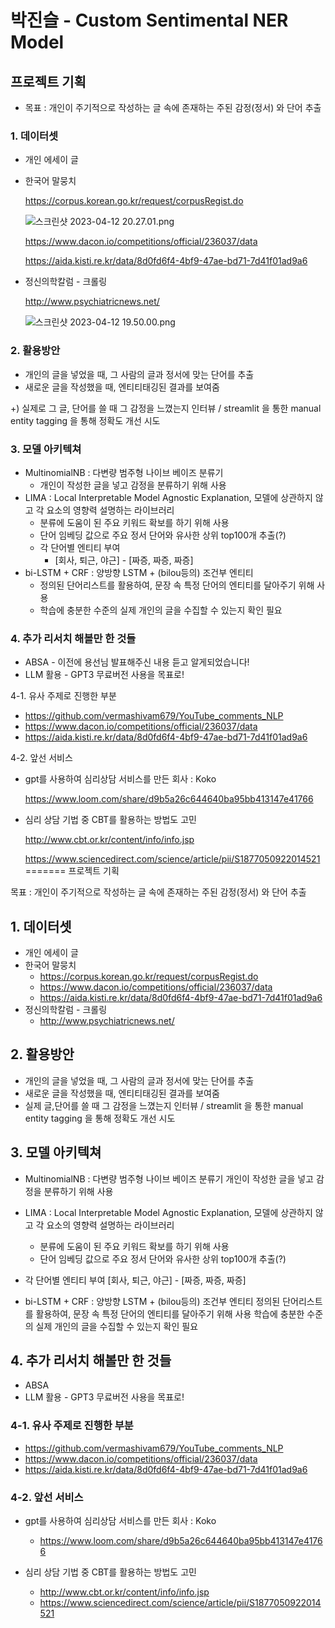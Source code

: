 # 박진슬 - Custom Sentimental NER Model


## 프로젝트 기획

- 목표 : 개인이 주기적으로 작성하는 글 속에 존재하는 주된 감정(정서) 와 단어 추출

### 1. 데이터셋

- 개인 에세이 글
- 한국어 말뭉치
    
    https://corpus.korean.go.kr/request/corpusRegist.do
    
    ![스크린샷 2023-04-12 20.27.01.png](https://s3-us-west-2.amazonaws.com/secure.notion-static.com/e2e32b8a-4a6c-4f04-b72b-83f7f25aad3e/%E1%84%89%E1%85%B3%E1%84%8F%E1%85%B3%E1%84%85%E1%85%B5%E1%86%AB%E1%84%89%E1%85%A3%E1%86%BA_2023-04-12_20.27.01.png)
    
    https://www.dacon.io/competitions/official/236037/data
    
    https://aida.kisti.re.kr/data/8d0fd6f4-4bf9-47ae-bd71-7d41f01ad9a6
    
- 정신의학칼럼 - 크롤링
    
    http://www.psychiatricnews.net/
    
    ![스크린샷 2023-04-12 19.50.00.png](https://s3-us-west-2.amazonaws.com/secure.notion-static.com/53f33c3f-8437-4b20-b6cd-3c38d2bf2969/%E1%84%89%E1%85%B3%E1%84%8F%E1%85%B3%E1%84%85%E1%85%B5%E1%86%AB%E1%84%89%E1%85%A3%E1%86%BA_2023-04-12_19.50.00.png)
    

### 2. 활용방안

- 개인의 글을 넣었을 때, 그 사람의 글과 정서에 맞는 단어를 추출
- 새로운 글을 작성했을 때, 엔티티태깅된 결과를 보여줌

+) 실제로 그 글, 단어를 쓸 때 그 감정을 느꼈는지 인터뷰 / streamlit 을 통한 manual entity tagging 을 통해 정확도 개선 시도

### 3. 모델 아키텍쳐

- MultinomialNB : 다변량 범주형 나이브 베이즈 분류기
    - 개인이 작성한 글을 넣고 감정을 분류하기 위해 사용
- LIMA : Local Interpretable Model Agnostic Explanation, 모델에 상관하지 않고 각 요소의 영향력 설명하는 라이브러리
    - 분류에 도움이 된 주요 키워드 확보를 하기 위해 사용
    - 단어 임베딩 값으로 주요 정서 단어와 유사한 상위 top100개 추출(?)
    - 각 단어별 엔티티 부여
        - [회사, 퇴근, 야근] - [짜증, 짜증, 짜증]
- bi-LSTM + CRF : 양방향 LSTM + (bilou등의) 조건부 엔티티
    - 정의된 단어리스트를 활용하여, 문장 속 특정 단어의 엔티티를 달아주기 위해 사용
    - 학습에 충분한 수준의 실제 개인의 글을 수집할 수 있는지 확인 필요

### 4. 추가 리서치 해볼만 한 것들

- ABSA - 이전에 용선님 발표해주신 내용 듣고 알게되었습니다!
- LLM 활용 - GPT3 무료버전 사용을 목표로!

4-1. 유사 주제로 진행한 부분

- https://github.com/vermashivam679/YouTube_comments_NLP
- https://www.dacon.io/competitions/official/236037/data
- https://aida.kisti.re.kr/data/8d0fd6f4-4bf9-47ae-bd71-7d41f01ad9a6

4-2. 앞선 서비스 

- gpt를 사용하여 심리상담 서비스를 만든 회사 : Koko
    
    https://www.loom.com/share/d9b5a26c644640ba95bb413147e41766
    

- 심리 상담 기법 중 CBT를 활용하는 방법도 고민
    
    http://www.cbt.or.kr/content/info/info.jsp
    
    https://www.sciencedirect.com/science/article/pii/S1877050922014521
=======
프로젝트 기획

목표 : 개인이 주기적으로 작성하는 글 속에 존재하는 주된 감정(정서) 와 단어 추출

## 1. 데이터셋

- 개인 에세이 글
- 한국어 말뭉치
  - https://corpus.korean.go.kr/request/corpusRegist.do
  - https://www.dacon.io/competitions/official/236037/data
  - https://aida.kisti.re.kr/data/8d0fd6f4-4bf9-47ae-bd71-7d41f01ad9a6
- 정신의학칼럼 - 크롤링
  - http://www.psychiatricnews.net/


## 2. 활용방안
  - 개인의 글을 넣었을 때, 그 사람의 글과 정서에 맞는 단어를 추출
  - 새로운 글을 작성했을 때, 엔티티태깅된 결과를 보여줌
  - 실제 글,단어를 쓸 때 그 감정을 느꼈는지 인터뷰 / streamlit 을 통한 manual entity tagging 을 통해 정확도 개선 시도

## 3. 모델 아키텍쳐

  - MultinomialNB : 다변량 범주형 나이브 베이즈 분류기
    개인이 작성한 글을 넣고 감정을 분류하기 위해 사용
  - LIMA : Local Interpretable Model Agnostic Explanation, 모델에 상관하지 않고 각 요소의 영향력 설명하는 라이브러리
    - 분류에 도움이 된 주요 키워드 확보를 하기 위해 사용
    - 단어 임베딩 값으로 주요 정서 단어와 유사한 상위 top100개 추출(?)
  
  - 각 단어별 엔티티 부여
    [회사, 퇴근, 야근] - [짜증, 짜증, 짜증]
  - bi-LSTM + CRF : 양방향 LSTM + (bilou등의) 조건부 엔티티
    정의된 단어리스트를 활용하여, 문장 속 특정 단어의 엔티티를 달아주기 위해 사용
    학습에 충분한 수준의 실제 개인의 글을 수집할 수 있는지 확인 필요

## 4. 추가 리서치 해볼만 한 것들

  - ABSA 
  - LLM 활용 - GPT3 무료버전 사용을 목표로!

### 4-1. 유사 주제로 진행한 부분

  - https://github.com/vermashivam679/YouTube_comments_NLP
  - https://www.dacon.io/competitions/official/236037/data
  - https://aida.kisti.re.kr/data/8d0fd6f4-4bf9-47ae-bd71-7d41f01ad9a6

### 4-2. 앞선 서비스

  - gpt를 사용하여 심리상담 서비스를 만든 회사 : Koko
    - https://www.loom.com/share/d9b5a26c644640ba95bb413147e41766

  - 심리 상담 기법 중 CBT를 활용하는 방법도 고민
    - http://www.cbt.or.kr/content/info/info.jsp
    - https://www.sciencedirect.com/science/article/pii/S1877050922014521
